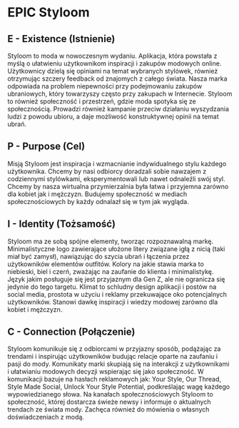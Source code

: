 # EPIC Styloom

## E - Existence (Istnienie)
Styloom to moda w nowoczesnym wydaniu. Aplikacja, która powstała z myślą o ułatwieniu użytkownikom inspiracji i zakupów modowych online. Użytkownicy dzielą się opiniami na temat wybranych stylówek, również otrzymując szczery feedback od znajomych z całego świata. Nasza marka odpowiada na problem niepewności przy podejmowaniu zakupów ubraniowych, który towarzyszy często przy zakupach w Internecie. Styloom to również społeczność i przestrzeń, gdzie moda spotyka się ze społecznością. Prowadzi również kampanie przeciw działaniu wyszydzania ludzi z powodu ubioru, a daje możliwość konstruktywnej opinii na temat ubrań.

## P - Purpose (Cel)
Misją Styloom jest inspiracja i wzmacnianie indywidualnego stylu każdego użytkownika. Chcemy by nasi odbiorcy doradzali sobie nawzajem z codziennymi stylówkami, eksperymentowali lub nawet odnaleźli swój styl. Chcemy by nasza wirtualna przymierzalnia była łatwa i przyjemna zarówno dla kobiet jak i mężczyzn. Budujemy społeczność w mediach społecznościowych by każdy odnalazł się w tym jak wygląda.

## I - Identity (Tożsamość)
Styloom ma ze sobą spójne elementy, tworząc rozpoznawalną markę. Minimalistyczne logo zawierające ułożone litery związane igłą z nicią (taki miał być zamysł), nawiązując do szycia ubrań i łączenia przez użytkowników elementów outfitów. Kolory na jakie stawia marka to niebieski, biel i czerń, zważając na zaufanie do klienta i minimalistykę. Język jakim posługuje się jest przyjaznym dla Gen Z, ale nie ogranicza się jedynie do tego targetu. Klimat to schludny design aplikacji i postów na social media, prostota w użyciu i reklamy przekuwające oko potencjalnych użytkowników. Stanowi dawkę inspiracji i wiedzy modowej zarówno dla kobiet i mężczyzn.

## C - Connection (Połączenie)
Styloom komunikuje się z odbiorcami w przyjazny sposób, podążając za trendami i inspirując użytkowników budując relacje oparte na zaufaniu i pasji do mody. Komunikaty marki skupiają się na interakcji z użytkownikami i ułatwianiu modowych decyzji wspierając się jako społeczność. W komunikacji bazuje na hasłach reklamowych jak: Your Style, Our Thread, Style Made Social, Unlock Your Style Potential, podkreślając wagę każdego wypowiedzianego słowa. Na kanałach społecznościowych Styloom to społeczność, której dostarcza świeże newsy i informuje o aktualnych trendach ze świata mody. Zachęca również do mówienia o własnych doświadczeniach z modą.
